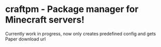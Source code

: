 # craftpm - Package manager for Minecraft servers!
Currently work in progress, now only creates predefined config and gets Paper download url
